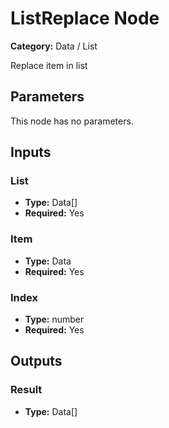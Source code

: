 
# ListReplace Node

**Category:** Data / List

Replace item in list

## Parameters

This node has no parameters.

## Inputs


### List
- **Type:** Data[]
- **Required:** Yes



### Item
- **Type:** Data
- **Required:** Yes



### Index
- **Type:** number
- **Required:** Yes



## Outputs


### Result
- **Type:** Data[]





